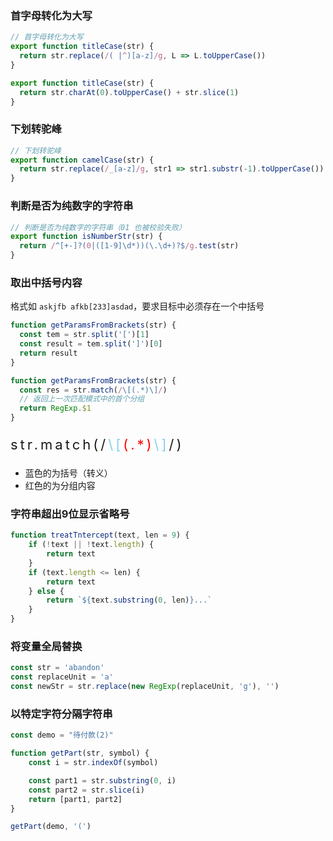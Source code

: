 ### 首字母转化为大写

```javascript
// 首字母转化为大写
export function titleCase(str) {
  return str.replace(/( |^)[a-z]/g, L => L.toUpperCase())
}
```

```javascript
export function titleCase(str) {
  return str.charAt(0).toUpperCase() + str.slice(1)
}
```



### 下划转驼峰

```javascript
// 下划转驼峰
export function camelCase(str) {
  return str.replace(/_[a-z]/g, str1 => str1.substr(-1).toUpperCase())
}
```



### 判断是否为纯数字的字符串

```javascript
// 判断是否为纯数字的字符串（01 也被校验失败）
export function isNumberStr(str) {
  return /^[+-]?(0|([1-9]\d*))(\.\d+)?$/g.test(str)
}
```



### 取出中括号内容

格式如 `askjfb afkb[233]asdad`，要求目标中必须存在一个中括号

```javascript
function getParamsFromBrackets(str) {
  const tem = str.split('[')[1]
  const result = tem.split(']')[0]
  return result
}
```

```javascript
function getParamsFromBrackets(str) {
  const res = str.match(/\[(.*)\]/)
  // 返回上一次匹配模式中的首个分组
  return RegExp.$1
}
```

<p style="font-size: 22px;letter-spacing: 4px">str.match(/<span style="color: skyblue">\[</span><span style="color: red">(.*)</span><span style="color: skyblue">\]</span>/)</p>

- 蓝色的为括号（转义）
- 红色的为分组内容



### 字符串超出9位显示省略号

```javascript
function treatTntercept(text, len = 9) {
    if (!text || !text.length) {
        return text
    }
    if (text.length <= len) {
        return text
    } else {
        return `${text.substring(0, len)}...`
    }
}
```



### 将变量全局替换

```javascript
const str = 'abandon'
const replaceUnit = 'a'
const newStr = str.replace(new RegExp(replaceUnit, 'g'), '')
```



### 以特定字符分隔字符串

```javascript
const demo = "待付款(2)"

function getPart(str, symbol) {
    const i = str.indexOf(symbol)

    const part1 = str.substring(0, i)
    const part2 = str.slice(i)
    return [part1, part2]
}

getPart(demo, '(')
```



